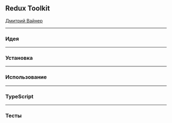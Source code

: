 ## Redux Toolkit

[Дмитрий Вайнер](mailto:dmitry.weiner@gmail.com)

---

### Идея

---

### Установка

---

### Использование

---

### TypeScript

---

### Тесты